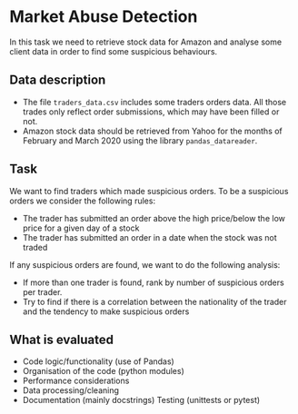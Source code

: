 # Market Abuse Detection

In this task we need to retrieve stock data for Amazon and analyse some client 
data in order to find some suspicious behaviours. 

## Data description
- The file `traders_data.csv` includes some traders orders data. All those trades only reflect order
submissions, which may have been filled or not.
- Amazon stock data should be retrieved from Yahoo for the months of February and March 2020
using the library `pandas_datareader`. 

## Task
We want to find traders which made suspicious orders. To be a suspicious orders we consider the 
following rules:
- The trader has submitted an order above the high price/below the low price for a given day of a stock
- The trader has submitted an order in a date when the stock was not traded

If any suspicious orders are found, we want to do the following analysis:

- If more than one trader is found, rank by number of suspicious orders per trader.
- Try to find if there is a correlation between the nationality of the trader and the tendency to make suspicious orders 

## What is evaluated
- Code logic/functionality (use of Pandas) 
- Organisation of the code (python modules) 
- Performance considerations
- Data processing/cleaning
- Documentation (mainly docstrings) Testing (unittests or pytest)